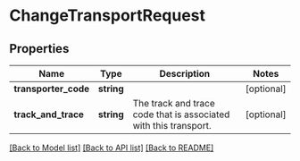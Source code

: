 # ChangeTransportRequest

## Properties
Name | Type | Description | Notes
------------ | ------------- | ------------- | -------------
**transporter_code** | **string** |  | [optional] 
**track_and_trace** | **string** | The track and trace code that is associated with this transport. | [optional] 

[[Back to Model list]](../README.md#documentation-for-models) [[Back to API list]](../README.md#documentation-for-api-endpoints) [[Back to README]](../README.md)


